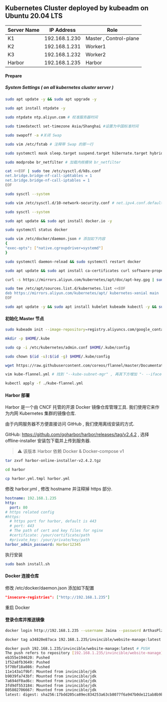 ## Kubernetes Cluster deployed by kubeadm on Ubuntu 20.04 LTS

| Server Name | IP Address    | Role                   |
| ----------- | ------------- | ---------------------- |
| K1          | 192.168.1.230 | Master , Control-plane |
| K2          | 192.168.1.231 | Worker1                |
| K3          | 192.168.1.232 | Worker2                |
| Harbor      | 192.168.1.235 | Harbor                 |



#### Prepare

##### System Settings ( on all kubernetes cluster server )

```bash
sudo apt update -y && sudo apt upgrade -y

sudo apt install ntpdate -y

sudo ntpdate ntp.aliyun.com # 校准服务器时间

sudo timedatectl set-timezone Asia/Shanghai #设置为中国标准时间

sudo swapoff -a #关闭 Swap

sudo vim /etc/fstab # 注释带 Swap 的那一行

sudo systemctl mask sleep.target suspend.target hibernate.target hybrid-sleep.target # 如果是虚拟机 , 禁止 Sleep , suspend , etc

sudo modprobe br_netfilter # 加载内核模块 br_netfilter

cat <<EOF | sudo tee /etc/sysctl.d/k8s.conf
net.bridge.bridge-nf-call-ip6tables = 1
net.bridge.bridge-nf-call-iptables = 1
EOF

sudo sysctl --system

sudo vim /etc/sysctl.d/10-network-security.conf # net.ipv4.conf.default.rp_filter , net.ipv4.conf.all.rp_filter 的值从 2 修改为 1

sudo sysctl --system

sudo apt update && sudo apt install docker.io -y

sudo systemctl status docker

sudo vim /etc/docker/daemon.json # 添加如下内容
{
"exec-opts": ["native.cgroupdriver=systemd"]
}

sudo systemctl daemon-reload && sudo systemctl restart docker

sudo apt update && sudo apt install ca-certificates curl software-properties-common apt-transport-https -y

curl -s https://mirrors.aliyun.com/kubernetes/apt/doc/apt-key.gpg | sudo apt-key add -

sudo tee /etc/apt/sources.list.d/kubernetes.list <<EOF 
deb https://mirrors.aliyun.com/kubernetes/apt/ kubernetes-xenial main
EOF

sudo apt update -y && sudo apt install kubelet kubeadm kubectl -y && sudo apt-mark hold kubelet kubectl kubeadm
```



#### 初始化 Master 节点

```bash
sudo kubeadm init --image-repository=registry.aliyuncs.com/google_containers --pod-network-cidr=10.244.0.0/16

mkdir -p $HOME/.kube

sudo cp -i /etc/kubernetes/admin.conf $HOME/.kube/config

sudo chown $(id -u):$(id -g) $HOME/.kube/config

wget https://raw.githubusercontent.com/coreos/flannel/master/Documentation/kube-flannel.yml # 使用 Flannel 网络插件

vim kube-flannel.yml # 找到 "--kube-subnet-mgr" , 再其下方增加 "- --iface=enp2s0(网卡名称)"

kubectl apply -f ./kube-flannel.yml

```





#### Harbor 部署

Harbor 是一个由 CNCF 托管的开源 Docker 镜像仓库管理工具. 我们使用它来作为内网 Kubernetes 集群的镜像仓库.

由于内网服务器不方便直接访问 GitHub , 我们使用离线安装的方式.

GitHub: https://github.com/goharbor/harbor/releases/tag/v2.4.2 , 选择 offline-installer 安装包下载并上传到服务器.

>  ⚠️ 该版本 Harbor 依赖 Docker & Docker-compose v1

```bash
tar zxvf harbor-online-installer-v2.4.2.tgz

cd harbor

cp harbor.yml.tmpl harbor.yml
```

修改 harbor.yml , 修改 hostname 并注释掉 https 部分.

```yaml
hostname: 192.168.1.235
http:
  port: 80
# https related config
#https:
  # https port for harbor, default is 443
  # port: 443
  # The path of cert and key files for nginx
  #certificate: /your/certificate/path
  #private_key: /your/private/key/path
harbor_admin_password: Harbor12345
```

执行安装

```bash
sudo bash install.sh
```



#### Docker 连接仓库

修改 /etc/docker/daemon.json 添加如下配置

```json
"insecure-registries": ["http://192.168.1.235"]
```

重启 Docker



#### 登录仓库并推送镜像

```bash
docker login http://192.168.1.235 --username Jaina --password ArthasPlzComeBack # 登录

docker tag a34820e87aca 192.168.1.235/invincible/website-manage:latest # 对镜像打 Tag

docker push 192.168.1.235/invincible/website-manage:latest # PUSH
The push refers to repository [192.168.1.235/invincible/website-manage]
eb355e194620: Pushed
1f52a8fb3649: Pushed
5f70bf18a086: Pushed
11e143a1f9bf: Mounted from invincible/jdk
b9039fa743bf: Mounted from invincible/jdk
7a694df0ad6c: Mounted from invincible/jdk
3fd9df553184: Mounted from invincible/jdk
805802706667: Mounted from invincible/jdk
latest: digest: sha256:17bdd205ca89ec834253a63cb8077f6a947b0de121ab8b9baa7ed2fbfe0c49a7 size: 1991
```

